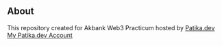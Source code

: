 ## About  
This repository created for Akbank Web3 Practicum hosted by [Patika.dev](https://www.patika.dev/)  
[My Patika.dev Account](https://app.patika.dev/upixelar)
